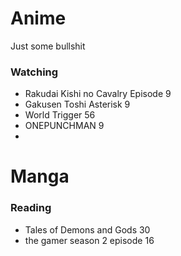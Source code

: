 # Anime
Just some bullshit

### Watching
* Rakudai Kishi no Cavalry Episode 9
* Gakusen Toshi Asterisk 9
* World Trigger 56
* ONEPUNCHMAN 9
* 


# Manga

### Reading
* Tales of Demons and Gods 30
* the gamer season 2 episode 16

